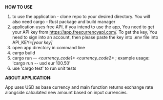 **HOW TO USE**
1. to use the application - clone repo to your desired directory. You will also need cargo - Rust package and build manager
2. application uses free API, if you intend to use the app, You need to get your API key from https://app.freecurrencyapi.com/. To get the key, You need to sign into an account, then please paste the key into .env file into API_KEY=_[your key]_
3. open app directory in command line
4. cargo build
5. cargo run -- _<currency_code1>_ _<currency_code2>_ _<amount>_; example usage: 'cargo run -- usd eur 100.50'
6. use 'cargo test' to run unit tests

**ABOUT APPLICATION:**

App uses USD as base currency and main function returns exchange rate alongside calculated new amount based on input currencies.
